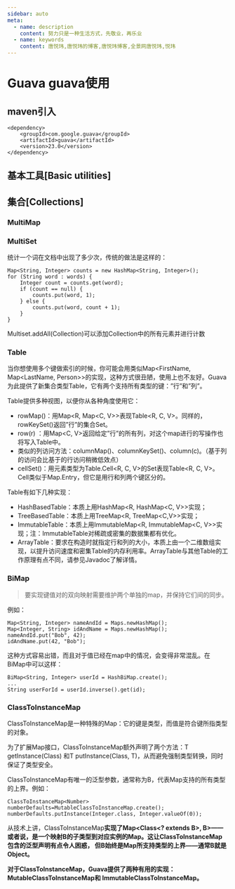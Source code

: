 ```yaml
---
sidebar: auto
meta:
  - name: description
    content: 努力只是一种生活方式，先敬业，再乐业
  - name: keywords
    content: 唐悦玮,唐悦玮的博客,唐悦玮博客,全景网唐悦玮,悦玮
---
```

# Guava guava使用

## maven引入
```
<dependency>
    <groupId>com.google.guava</groupId>
    <artifactId>guava</artifactId>
    <version>23.0</version>
</dependency>

```

## 基本工具[Basic utilities]


##  集合[Collections]

### MultiMap

### MultiSet
统计一个词在文档中出现了多少次，传统的做法是这样的：
```
Map<String, Integer> counts = new HashMap<String, Integer>();
for (String word : words) {
    Integer count = counts.get(word);
    if (count == null) {
        counts.put(word, 1);
    } else {
        counts.put(word, count + 1);
    }
}

```
Multiset.addAll(Collection)可以添加Collection中的所有元素并进行计数


### Table

当你想使用多个键做索引的时候，你可能会用类似Map<FirstName, Map<LastName, Person>>的实现，这种方式很丑陋，使用上也不友好。Guava为此提供了新集合类型Table，它有两个支持所有类型的键：”行”和”列”。

Table提供多种视图，以便你从各种角度使用它：
+ rowMap()：用Map<R, Map<C, V>>表现Table<R, C, V>。同样的， rowKeySet()返回”行”的集合Set<R>。
+ row(r) ：用Map<C, V>返回给定”行”的所有列，对这个map进行的写操作也将写入Table中。
+ 类似的列访问方法：columnMap()、columnKeySet()、column(c)。（基于列的访问会比基于的行访问稍微低效点）
+ cellSet()：用元素类型为Table.Cell<R, C, V>的Set表现Table<R, C, V>。Cell类似于Map.Entry，但它是用行和列两个键区分的。

Table有如下几种实现：
- HashBasedTable：本质上用HashMap<R, HashMap<C, V>>实现；
- TreeBasedTable：本质上用TreeMap<R, TreeMap<C,V>>实现；
- ImmutableTable：本质上用ImmutableMap<R, ImmutableMap<C, V>>实现；注：ImmutableTable对稀疏或密集的数据集都有优化。
- ArrayTable：要求在构造时就指定行和列的大小，本质上由一个二维数组实现，以提升访问速度和密集Table的内存利用率。ArrayTable与其他Table的工作原理有点不同，请参见Javadoc了解详情。

### BiMap
>要实现键值对的双向映射需要维护两个单独的map，并保持它们间的同步。

例如：
```
Map<String, Integer> nameAndId = Maps.newHashMap();
Map<Integer, String> idAndName = Maps.newHashMap();
nameAndId.put("Bob", 42);
idAndName.put(42, "Bob");

```
这种方式容易出错，而且对于值已经在map中的情况，会变得非常混乱。在BiMap中可以这样：
```
BiMap<String, Integer> userId = HashBiMap.create();
...
String userForId = userId.inverse().get(id);

```


### ClassToInstanceMap

ClassToInstanceMap是一种特殊的Map：它的键是类型，而值是符合键所指类型的对象。

为了扩展Map接口，ClassToInstanceMap额外声明了两个方法：T getInstance(Class<T>) 和T putInstance(Class<T>, T)，从而避免强制类型转换，同时保证了类型安全。

ClassToInstanceMap有唯一的泛型参数，通常称为B，代表Map支持的所有类型的上界。例如：

```
ClassToInstanceMap<Number> numberDefaults=MutableClassToInstanceMap.create();
numberDefaults.putInstance(Integer.class, Integer.valueOf(0));

```

从技术上讲，ClassToInstanceMap<B>实现了Map<Class<? extends B>, B>——或者说，是一个映射B的子类型到对应实例的Map。这让ClassToInstanceMap包含的泛型声明有点令人困惑，
但B始终是Map所支持类型的上界——通常B就是Object。

对于ClassToInstanceMap，Guava提供了两种有用的实现：MutableClassToInstanceMap和 ImmutableClassToInstanceMap。

